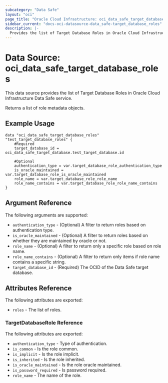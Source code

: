 ```yaml
---
subcategory: "Data Safe"
layout: "oci"
page_title: "Oracle Cloud Infrastructure: oci_data_safe_target_database_roles"
sidebar_current: "docs-oci-datasource-data_safe-target_database_roles"
description: |-
  Provides the list of Target Database Roles in Oracle Cloud Infrastructure Data Safe service
---
```


# Data Source: oci_data_safe_target_database_roles
This data source provides the list of Target Database Roles in Oracle Cloud Infrastructure Data Safe service.

Returns a list of role metadata objects.


## Example Usage

```hcl
data "oci_data_safe_target_database_roles" "test_target_database_roles" {
	#Required
	target_database_id = oci_data_safe_target_database.test_target_database.id

	#Optional
	authentication_type = var.target_database_role_authentication_type
	is_oracle_maintained = var.target_database_role_is_oracle_maintained
	role_name = var.target_database_role_role_name
	role_name_contains = var.target_database_role_role_name_contains
}
```

## Argument Reference

The following arguments are supported:

* `authentication_type` - (Optional) A filter to return roles based on authentication type.
* `is_oracle_maintained` - (Optional) A filter to return roles based on whether they are maintained by oracle or not.
* `role_name` - (Optional) A filter to return only a specific role based on role name.
* `role_name_contains` - (Optional) A filter to return only items if role name contains a specific string.
* `target_database_id` - (Required) The OCID of the Data Safe target database.


## Attributes Reference

The following attributes are exported:

* `roles` - The list of roles.

### TargetDatabaseRole Reference

The following attributes are exported:

* `authentication_type` - Type of authentication.
* `is_common` - Is the role common.
* `is_implicit` - Is the role implicit.
* `is_inherited` - Is the role inherited.
* `is_oracle_maintained` - Is the role oracle maintained.
* `is_password_required` - Is password required.
* `role_name` - The name of the role.

